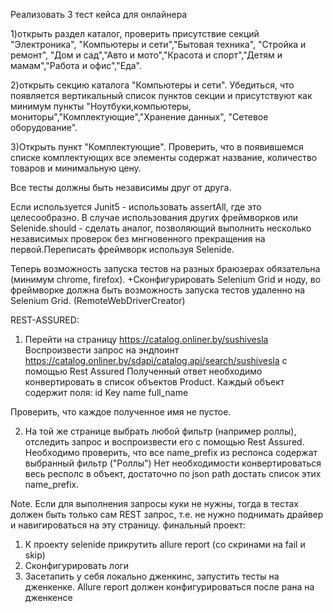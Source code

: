 Реализовать 3 тест кейса для онлайнера

1)открыть раздел каталог, проверить присутствие секций "Электроника", "Компьютеры и сети","Бытовая техника",
 "Стройка и ремонт", "Дом и сад","Авто и мото","Красота и спорт","Детям и мамам","Работа и офис","Еда".
  
2)открыть секцию каталога "Компьютеры и сети". Убедиться, что появляется вертикальный список пунктов секции и 
присутствуют как минимум пункты "Ноутбуки,компьютеры, мониторы","Комплектующие","Хранение данных", "Сетевое оборудование".

3)Открыть пункт "Комплектующие". Проверить, что в появившемся списке комплектующих все элементы содержат название, 
количество товаров и минимальную цену.

Все тесты должны быть независимы друг от друга.

Если используется Junit5 - использовать assertAll, где это целесообразно. В случае использования других фреймворков 
или Selenide.should - сделать аналог, позволяющий выполнить несколько независимых проверок без мнгновенного 
прекращения на первой.Переписать фреймворк используя Selenide.

Теперь возможность запуска тестов на разных браюзерах обязательна (минимум chrome, firefox).
+Сконфигурировать Selenium Grid и ноду, во фреймворке должна быть возможность запуска
тестов удаленно на Selenium Grid. (RemoteWebDriverCreator)

REST-ASSURED:
1) Перейти на страницу https://catalog.onliner.by/sushivesla
Воспроизвести запрос на эндпоинт https://catalog.onliner.by/sdapi/catalog.api/search/sushivesla
с помощью Rest Assured
Полученный ответ необходимо конвертировать в список объектов Product.
Каждый объект содержит поля:
id
Key
name
full_name

Проверить, что каждое полученное имя не пустое.

2) На той же странице выбрать любой фильтр (например роллы), отследить запрос
и воспроизвести его с помощью Rest Assured. 
Необходимо проверить, что все name_prefix из респонса содержат выбранный фильтр ("Роллы")
Нет необходимости конвертироваться весь респолс в объект, достаточно по json path
достать список этих name_prefix.


Note. Если для выполнения запросы куки не нужны, тогда в тестах должен быть только 
сам REST запрос, т.е. не нужно поднимать драйвер и навигироваться на эту страницу.
финальный проект: 
 1) К проекту selenide прикрутить allure report (со скринами на fail и skip) 
 2) Сконфигурировать логи
 3) Засетапить у себя локально дженкинс, запустить тесты на дженкенке. 
 Allure report должен конфигурироваться после рана на дженкенсе

